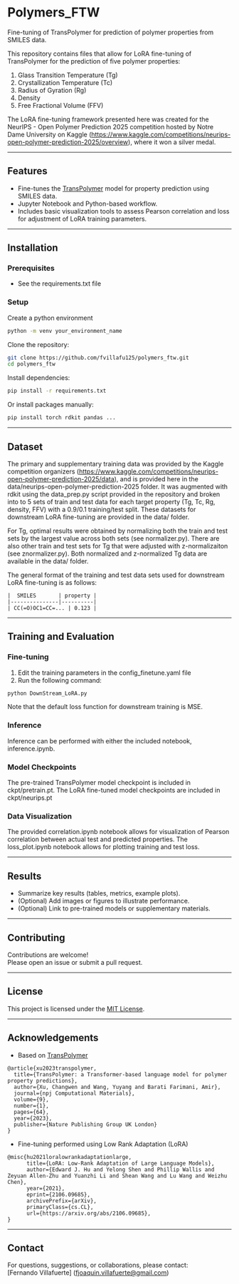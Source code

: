 # Polymers_FTW

Fine-tuning of TransPolymer for prediction of polymer properties from SMILES data. 

This repository contains files that allow for LoRA fine-tuning of TransPolymer for the prediction of five polymer properties: 

1. Glass Transition Temperature (Tg)
2. Crystallization Temperature (Tc)
3. Radius of Gyration (Rg)
4. Density 
5. Free Fractional Volume (FFV)

The LoRA fine-tuning framework presented here was created for the NeurIPS - Open Polymer Prediction 2025 competition hosted by Notre Dame University on Kaggle (https://www.kaggle.com/competitions/neurips-open-polymer-prediction-2025/overview), where it won a silver medal. 

---

## Features

- Fine-tunes the [TransPolymer](https://github.com/ChangwenXu98/TransPolymer.git) model for property prediction using SMILES data.
- Jupyter Notebook and Python-based workflow.
- Includes basic visualization tools to assess Pearson correlation and loss for adjustment of LoRA training parameters. 

---

## Installation

### Prerequisites

- See the requirements.txt file

### Setup

Create a python environment
```bash
python -m venv your_environment_name
```

Clone the repository:
```bash
git clone https://github.com/fvillafu125/polymers_ftw.git
cd polymers_ftw
```

Install dependencies:
```bash
pip install -r requirements.txt
```
Or install packages manually:
```bash
pip install torch rdkit pandas ...
```

---

## Dataset

The primary and supplementary training data was provided by the Kaggle competition organizers (https://www.kaggle.com/competitions/neurips-open-polymer-prediction-2025/data), and is provided here in the data/neurips-open-polymer-prediction-2025 folder. It was augmented with rdkit using the data_prep.py script provided in the repository and broken into to 5 sets of train and test data for each target property (Tg, Tc, Rg, density, FFV) with a 0.9/0.1 training/test split. These datasets for downstream LoRA fine-tuning are provided in the data/ folder. 

For Tg, optimal results were obtained by normalizing both the train and test sets by the largest value across both sets (see normalizer.py). There are also other train and test sets for Tg that were adjusted with z-normalizaiton (see znormalizer.py). Both normalized and z-normalized Tg data are available in the data/ folder. 

The general format of the training and test data sets used for downstream LoRA fine-tuning is as follows:

    |  SMILES       | property |
    |---------------|----------|
    | CC(=O)OC1=CC=... | 0.123 |

---

## Training and Evaluation

### Fine-tuning

1. Edit the training parameters in the config_finetune.yaml file
2. Run the following command:
```bash
python DownStream_LoRA.py
```
Note that the default loss function for downstream training is MSE.

### Inference

Inference can be performed with either the included notebook, inference.ipynb.

### Model Checkpoints

The pre-trained TransPolymer model checkpoint is included in ckpt/pretrain.pt. The LoRA fine-tuned model checkpoints are included in ckpt/neurips.pt

### Data Visualization

The provided correlation.ipynb notebook allows for visualization of Pearson correlation between actual test and predicted properties. The loss_plot.ipynb notebook allows for plotting training and test loss. 

---

## Results

- Summarize key results (tables, metrics, example plots).
- (Optional) Add images or figures to illustrate performance.
- (Optional) Link to pre-trained models or supplementary materials.

---

## Contributing

Contributions are welcome!  
Please open an issue or submit a pull request.

---

## License

This project is licensed under the [MIT License](LICENSE).  

---

## Acknowledgements

- Based on [TransPolymer](https://github.com/ChangwenXu98/TransPolymer.git)
```
@article{xu2023transpolymer,
  title={TransPolymer: a Transformer-based language model for polymer property predictions},
  author={Xu, Changwen and Wang, Yuyang and Barati Farimani, Amir},
  journal={npj Computational Materials},
  volume={9},
  number={1},
  pages={64},
  year={2023},
  publisher={Nature Publishing Group UK London}
}
```
- Fine-tuning performed using Low Rank Adaptation (LoRA)
```
@misc{hu2021loralowrankadaptationlarge,
      title={LoRA: Low-Rank Adaptation of Large Language Models}, 
      author={Edward J. Hu and Yelong Shen and Phillip Wallis and Zeyuan Allen-Zhu and Yuanzhi Li and Shean Wang and Lu Wang and Weizhu Chen},
      year={2021},
      eprint={2106.09685},
      archivePrefix={arXiv},
      primaryClass={cs.CL},
      url={https://arxiv.org/abs/2106.09685}, 
}
```

---

## Contact

For questions, suggestions, or collaborations, please contact:  
[Fernando Villafuerte] ([fjoaquin.villafuerte@gmail.com](mailto:fjoaquin.villafuerte@gmail.com))
